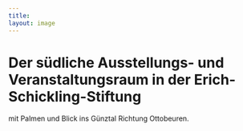 ```yaml
---
title: 
layout: image
---
```


# Der südliche Ausstellungs- und Veranstaltungsraum in der Erich-Schickling-Stiftung

mit Palmen und Blick ins Günztal Richtung Ottobeuren.